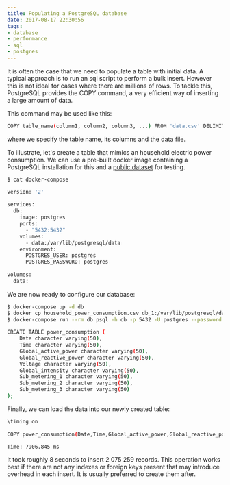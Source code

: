 ```yaml
---
title: Populating a PostgreSQL database
date: 2017-08-17 22:30:56
tags:
- database
- performance
- sql
- postgres
---
```


It is often the case that we need to populate a table with initial data. A typical approach is to run an sql script to perform a bulk insert. However this is not ideal for cases where there are millions of rows. To tackle this, PostgreSQL provides the COPY command, a very efficient way of inserting a large amount of data.

This command may be used like this:

```bash
COPY table_name(column1, column2, column3, ...) FROM 'data.csv' DELIMITER ';' CSV HEADER;
```

where we specify the table name, its columns and the data file.

To illustrate, let's create a table that mimics an household electric power consumption. We can use a pre-built docker image containing a PostgreSQL installation for this and a [public dataset](https://archive.ics.uci.edu/ml/datasets/Individual+household+electric+power+consumption) for testing.

```bash
$ cat docker-compose

version: '2'
 
services:
  db:
    image: postgres
    ports:
      - "5432:5432"
    volumes:
      - data:/var/lib/postgresql/data
    environment:
      POSTGRES_USER: postgres
      POSTGRES_PASSWORD: postgres
 
volumes:
  data:
```

We are now ready to configure our database:

```bash
$ docker-compose up -d db
$ docker cp household_power_consumption.csv db_1:/var/lib/postgresql/data/household_power_consumption.csv
$ docker-compose run --rm db psql -h db -p 5432 -U postgres --password
  
CREATE TABLE power_consumption (
    Date character varying(50),
    Time character varying(50),
    Global_active_power character varying(50),
    Global_reactive_power character varying(50),
    Voltage character varying(50),
    Global_intensity character varying(50),
    Sub_metering_1 character varying(50),
    Sub_metering_2 character varying(50),
    Sub_metering_3 character varying(50)
);
```

Finally, we can load the data into our newly created table:
```bash
\timing on
 
COPY power_consumption(Date,Time,Global_active_power,Global_reactive_power,Voltage,Global_intensity,Sub_metering_1,Sub_metering_2,Sub_metering_3) FROM '/var/lib/postgresql/data/household_power_consumption.csv' DELIMITER ';' CSV HEADER;

Time: 7906.845 ms
```

It took roughly 8 seconds to insert 2 075 259 records. This operation works best if there are not any indexes or foreign keys present that may introduce overhead in each insert. It is usually preferred to create them after.




